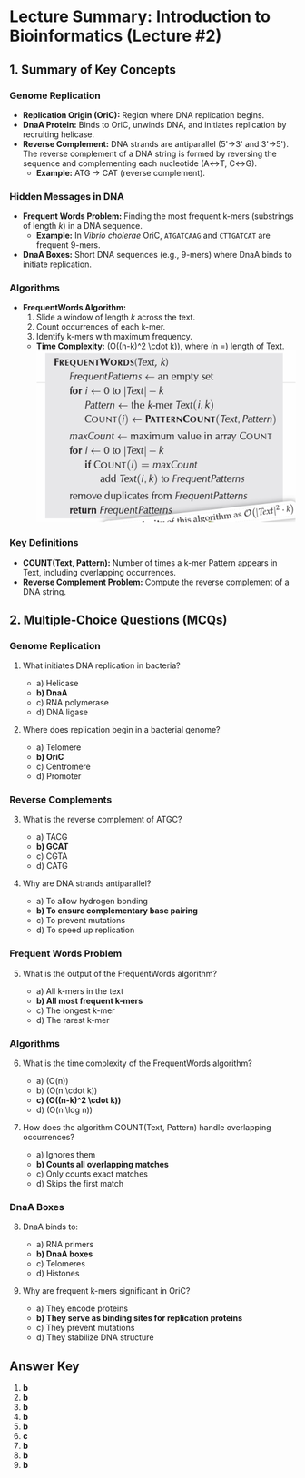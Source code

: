 # Lecture Summary: Introduction to Bioinformatics (Lecture #2)

## 1. Summary of Key Concepts

### Genome Replication

- **Replication Origin (OriC):** Region where DNA replication begins.
- **DnaA Protein:** Binds to OriC, unwinds DNA, and initiates replication by recruiting helicase.
- **Reverse Complement:** DNA strands are antiparallel (5'→3' and 3'→5'). The reverse complement of a DNA string is formed by reversing the sequence and complementing each nucleotide (A↔T, C↔G).
  - **Example:** ATG → CAT (reverse complement).

### Hidden Messages in DNA

- **Frequent Words Problem:** Finding the most frequent k-mers (substrings of length _k_) in a DNA sequence.
  - **Example:** In _Vibrio cholerae_ OriC, `ATGATCAAG` and `CTTGATCAT` are frequent 9-mers.
- **DnaA Boxes:** Short DNA sequences (e.g., 9-mers) where DnaA binds to initiate replication.

### Algorithms

- **FrequentWords Algorithm:**
  1. Slide a window of length _k_ across the text.
  2. Count occurrences of each k-mer.
  3. Identify k-mers with maximum frequency.
  - **Time Complexity:** \(O((n-k)^2 \cdot k)\), where \(n =\) length of Text.
    ![alt text](image.png)

### Key Definitions

- **COUNT(Text, Pattern):** Number of times a k-mer Pattern appears in Text, including overlapping occurrences.
- **Reverse Complement Problem:** Compute the reverse complement of a DNA string.

## 2. Multiple-Choice Questions (MCQs)

### Genome Replication

1. What initiates DNA replication in bacteria?

   - a) Helicase
   - **b) DnaA**
   - c) RNA polymerase
   - d) DNA ligase

2. Where does replication begin in a bacterial genome?
   - a) Telomere
   - **b) OriC**
   - c) Centromere
   - d) Promoter

### Reverse Complements

3. What is the reverse complement of ATGC?

   - a) TACG
   - **b) GCAT**
   - c) CGTA
   - d) CATG

4. Why are DNA strands antiparallel?
   - a) To allow hydrogen bonding
   - **b) To ensure complementary base pairing**
   - c) To prevent mutations
   - d) To speed up replication

### Frequent Words Problem

5. What is the output of the FrequentWords algorithm?

   - a) All k-mers in the text
   - **b) All most frequent k-mers**
   - c) The longest k-mer
   - d) The rarest k-mer

### Algorithms

6. What is the time complexity of the FrequentWords algorithm?

   - a) \(O(n)\)
   - b) \(O(n \cdot k)\)
   - **c) \(O((n-k)^2 \cdot k)\)**
   - d) \(O(n \log n)\)

7. How does the algorithm COUNT(Text, Pattern) handle overlapping occurrences?
   - a) Ignores them
   - **b) Counts all overlapping matches**
   - c) Only counts exact matches
   - d) Skips the first match

### DnaA Boxes

8. DnaA binds to:

   - a) RNA primers
   - **b) DnaA boxes**
   - c) Telomeres
   - d) Histones

9. Why are frequent k-mers significant in OriC?
   - a) They encode proteins
   - **b) They serve as binding sites for replication proteins**
   - c) They prevent mutations
   - d) They stabilize DNA structure

## Answer Key

1. **b**
2. **b**
3. **b**
4. **b**
5. **b**
6. **c**
7. **b**
8. **b**
9. **b**
